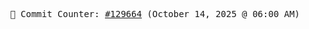 <p align="center">
    <samp>
        📮 Commit Counter: <a href="https://github.com/Javascript-void0/Javascript-void0/commits/main">#129664</a> (October 14, 2025 @ 06:00 AM)
    </samp>
</p>
